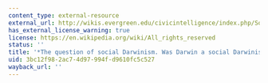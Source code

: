 ```yaml
---
content_type: external-resource
external_url: http://wikis.evergreen.edu/civicintelligence/index.php/Social_Darwinism
has_external_license_warning: true
license: https://en.wikipedia.org/wiki/All_rights_reserved
status: ''
title: '*The question of social Darwinism. Was Darwin a social Darwinist? Was Butler*'
uid: 3bc12f98-2ac7-4d97-994f-d9610fc5c527
wayback_url: ''
---
```

